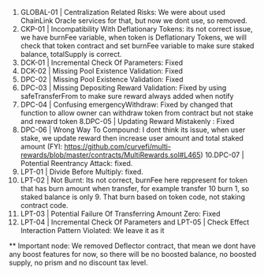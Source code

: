 1. GLOBAL-01 | Centralization Related Risks: We were about used ChainLink Oracle services for that, but now we dont use, so removed.
2. CKP-01 | Incompatibility With Deflationary Tokens: its not correct issue, we have burnFee variable, when token is Deflationary Tokens, we will check that token contract and set burnFee variable to make sure staked balance, totalSupply is correct.
3. DCK-01 | Incremental Check Of Parameters: Fixed
4. DCK-02 | Missing Pool Existence Validation: Fixed
5. DPC-02 | Missing Pool Existence Validation: Fixed
6. DPC-03 | Missing Depositing Reward Validation: Fixed by using safeTransferFrom to make sure reward always added when notify
7. DPC-04 | Confusing emergencyWithdraw: Fixed by changed that function to allow owner can withdraw token from contract but not stake and reward token
8.DPC-05 | Updating Reward Mistakenly : Fixed
9. DPC-06 | Wrong Way To Compound: I dont think its issue, when user stake, we update reward then increase user amount and total staked amount (FYI: https://github.com/curvefi/multi-rewards/blob/master/contracts/MultiRewards.sol#L465)
10.DPC-07 | Potential Reentrancy Attack: fixed.
11. LPT-01 | Divide Before Multiply: fixed.
12. LPT-02 | Not Burnt: Its not correct, burnFee here reppresent for token that has burn amount when transfer, for example transfer 10 burn 1, so staked balance is only 9. That burn based on token code, not staking contract code.
12. LPT-03 | Potential Failure Of Transferring Amount Zero: Fixed
13. LPT-04 | Incremental Check Of Parameters and LPT-05 | Check Effect Interaction Pattern Violated: We leave it as it 

** Important node: We removed Deflector contract, that mean we dont have any boost features for now, so there will be no boosted balance, no boosted supply, no prism and no discount tax level.